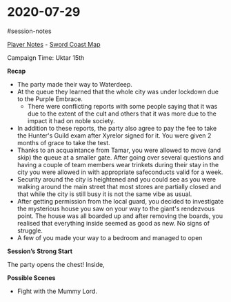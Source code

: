 # 2020-07-29

\#session-notes 

[Player Notes](https://docs.google.com/document/d/1flIOt9zdcujPfELxJ2z20Bst9zLwX4JnkvmETBPIbRU/edit#heading=h.qklgz8xzl35d) - [Sword Coast Map](https://cdn.discordapp.com/attachments/780951050278010910/799399197442965604/skt03-thenorth.jpg)

Campaign Time: Uktar 15th

**Recap**

* The party made their way to Waterdeep.
* At the queue they learned that the whole city was under lockdown due to the Purple Embrace.
  * There were conflicting reports with some people saying that it was due to the extent of the cult and others that it was more due to the impact it had on noble society.
* In addition to these reports, the party also agree to pay the fee to take the Hunter's Guild exam after Xyrelor signed for it. You were given 2 months of grace to take the test.
* Thanks to an acquaintance from Tamar, you were allowed to move (and skip) the queue at a smaller gate. After going over several questions and having a couple of team members wear trinkets during their stay in the city you were allowed in with appropriate safeconducts valid for a week.
* Security around the city is heightened and you could see as you were walking around the main street that most stores are partially closed and that while the city is still busy it is not the same vibe as usual.
* After getting permission from the local guard, you decided to investigate the mysterious house you saw on your way to the giant's rendezvous point. The house was all boarded up and after removing the boards, you realised that everything inside seemed as good as new. No signs of struggle.
* A few of you made your way to a bedroom and managed to open

**Session’s Strong Start**

The party opens the chest! Inside, 

**Possible Scenes**

* Fight with the Mummy Lord.

